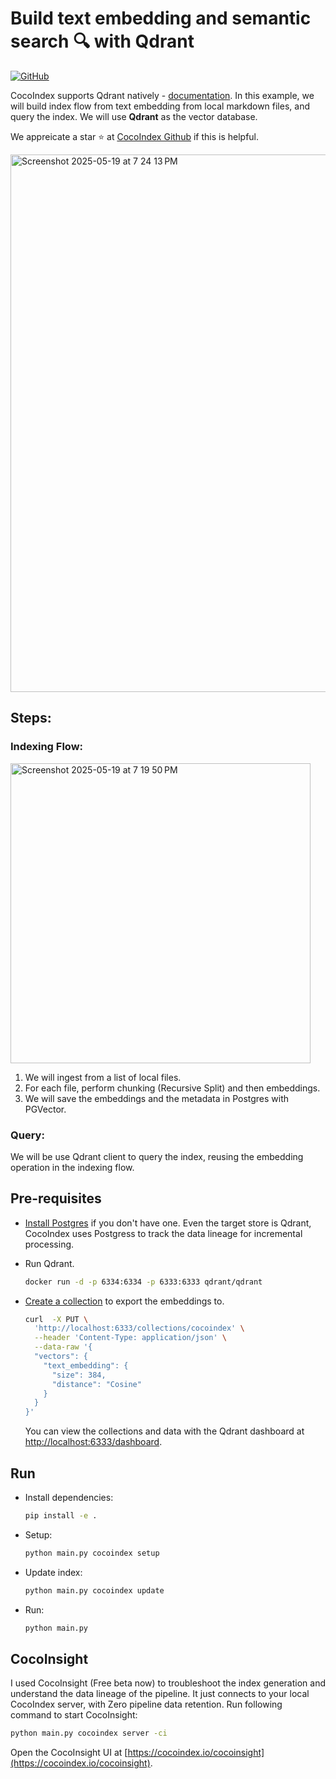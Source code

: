 # Build text embedding and semantic search 🔍 with Qdrant

[![GitHub](https://img.shields.io/github/stars/cocoindex-io/cocoindex?color=5B5BD6)](https://github.com/cocoindex-io/cocoindex)

CocoIndex supports Qdrant natively - [documentation](https://cocoindex.io/docs/ops/storages#qdrant). In this example, we will build index flow from text embedding from local markdown files, and query the index. We will use **Qdrant** as the vector database.

We appreicate a star ⭐ at [CocoIndex Github](https://github.com/cocoindex-io/cocoindex) if this is helpful.

<img width="860" alt="Screenshot 2025-05-19 at 7 24 13 PM" src="https://github.com/user-attachments/assets/a9deecfa-dd94-4b97-a1b1-90488d8178df" />

## Steps:
### Indexing Flow:
<img width="480" alt="Screenshot 2025-05-19 at 7 19 50 PM" src="https://github.com/user-attachments/assets/44d47b5e-b49b-4f05-9a00-dcb8027602a1" />

1. We will ingest from a list of local files.
2. For each file, perform chunking (Recursive Split) and then embeddings. 
3. We will save the embeddings and the metadata in Postgres with PGVector.
   
### Query:
We will be use Qdrant client to query the index, reusing the embedding operation in the indexing flow.


## Pre-requisites

- [Install Postgres](https://cocoindex.io/docs/getting_started/installation#-install-postgres) if you don't have one. Even the target store is Qdrant, CocoIndex uses Postgress to track the data lineage for incremental processing.

- Run Qdrant.

   ```bash
   docker run -d -p 6334:6334 -p 6333:6333 qdrant/qdrant
   ```

- [Create a collection](https://qdrant.tech/documentation/concepts/vectors/#named-vectors) to export the embeddings to.

   ```bash
   curl  -X PUT \
     'http://localhost:6333/collections/cocoindex' \
     --header 'Content-Type: application/json' \
     --data-raw '{
     "vectors": {
       "text_embedding": {
         "size": 384,
         "distance": "Cosine"
       }
     }
   }'
   ```

   You can view the collections and data with the Qdrant dashboard at <http://localhost:6333/dashboard>.

## Run

- Install dependencies:

   ```bash
   pip install -e .
   ```

- Setup:

   ```bash
   python main.py cocoindex setup
   ```

- Update index:

   ```bash
   python main.py cocoindex update
   ```

- Run:

   ```bash
   python main.py
   ```

## CocoInsight
I used CocoInsight (Free beta now) to troubleshoot the index generation and understand the data lineage of the pipeline. 
It just connects to your local CocoIndex server, with Zero pipeline data retention. Run following command to start CocoInsight:

```bash
python main.py cocoindex server -ci
```

Open the CocoInsight UI at [https://cocoindex.io/cocoinsight](https://cocoindex.io/cocoinsight).


